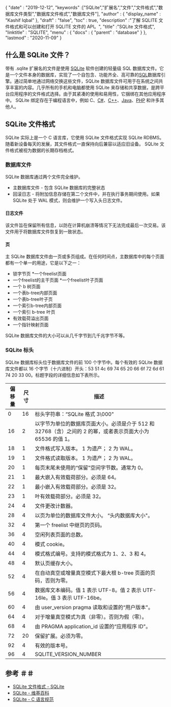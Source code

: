 {
  "date" : "2019-12-12",
  "keywords" :["SQLite","扩展名","文件","文件格式","数据库文件类型","数据库文件格式","数据库文件"],
  "author" : {
    "display_name" : "Kashif Iqbal"
},
  "draft" : "false",
  "toc" : true,
  "description" :"了解 SQLITE 文件格式和可以创建和打开 SQLITE 文件的 API。",
  "title" :"SQLite 文件格式",
  "linktitle" : "SQLITE",
  "menu" : {
    "docs" : {
      "parent" : "database"
}
},
  "lastmod" : "2020-11-09"
}

## 什么是 SQLite 文件？

带有 .sqlite 扩展名的文件是使用 [SQLite](https://www.sqlite.org/index.html) 软件创建的轻量级 SQL 数据库文件。它是一个文件本身的数据库，实现了一个自包含、功能齐全、高可靠的[SQL](/zh/database/sql/)数据库引擎。通过简单地通过网络交换这些文件，SQLite 数据库文件可用于在系统之间共享丰富的内容。几乎所有的手机和电脑都使用 SQLite 来存储和共享数据，是跨平台应用程序的文件格式选择。由于其紧凑的使用和易用性，它捆绑在其他应用程序中。 SQLite 绑定存在于编程语言中，例如 C、[C#](/zh/programming/cs/)、[C++](/zh/programming/cpp/)、[Java](/zh/programming/java/)、[PHP](/zh/programming/php/) 和许多其他人。

## SQLite 文件格式

SQLite 实际上是一个 C 语言库，它使用 SQLite 文件格式实现 SQLite RDBMS。随着新设备每天的发展，其文件格式一直保持向后兼容以适应旧设备。 SQLite 文件格式被视为数据的长期存档格式。

### 数据库文件

SQLite 数据库通过两个文件完全维护。
* 主数据库文件 - 包含 SQLite 数据库的完整状态
* 回滚日志 - 将附加信息存储在第二个文件中，并在执行事务期间使用。如果 SQLite 处于 WAL 模式，则会维护一个写入头日志文件。

#### 日志文件

该文件旨在保留所有信息，以防在计算机崩溃等情况下无法完成最后一次交易。该文件用于将数据库文件恢复到一致状态。

#### 页

主 SQLite 数据库文件由一页或多页组成。在任何时间点，主数据库中的每个页面都有一个单一的用途，它是以下之一：

* 锁字节页
*一个freelist页面
* 一个freelist的主干页面
*一个freelist叶子页面
* 一个 b 树页面
* 一个表b-tree内部页面
* 一个表b-tree叶子页
* 一个索引b-tree内部页面
* 一个索引 b-tree 叶页
* 有效载荷溢出页面
* 一个指针映射页面

SQLite 数据库文件的大小可以从几千字节到几千兆字节不等。

### SQLite 标头

SQLite 数据库标头位于数据库文件的前 100 个字节中。每个有效的 SQLite 数据库文件都以 16 个字节（十六进制）开头：53 51 4c 69 74 65 20 66 6f 72 6d 61 74 20 33 00。标题字段的详细信息如下表所示。

|偏移量|尺寸|描述|
---|---|---|
|0|16|标头字符串：“SQLite 格式 3\000"|
|16|2|以字节为单位的数据库页面大小。必须是介于 512 和 32768（含）之间的 2 的幂，或者表示页面大小为 65536 的值 1。
|18|1|文件格式写入版本。 1 为遗产； 2 为 WAL。|
|19|1|文件格式读取版本。 1 为遗产； 2 为 WAL。|
|20|1|每页末尾未使用的“保留"空间字节数。通常为 0。|
|21|1|最大嵌入有效载荷部分。必须是 64。|
|22|1|最小嵌入有效载荷部分。必须是 32。|
|23|1|叶有效载荷部分。必须是 32。|
|24|4|文件更改计数器。|
|28|4|以页为单位的数据库文件大小。 “头内数据库大小"。|
|32|4|第一个 freelist 中继页的页码。|
|36|4|空闲列表页面的总数。|
|40|4|模式 cookie。|
|44|4|模式格式编号。支持的模式格式为 1、2、3 和 4。|
|48|4|默认页缓存大小。|
|52|4|在自动真空或增量真空模式下最大根 b-tree 页面的页码，否则为零。|
|56|4|数据库文本编码。值 1 表示 UTF-8。值 2 表示 UTF-16le。值 3 表示 UTF-16be。|
|60|4|由 user_version pragma 读取和设置的“用户版本"。|
|64|4|对于增量真空模式为真（非零）。否则为假（零）。|
|68|4|由 PRAGMA application_id 设置的“应用程序 ID"。|
|72|20|保留扩展。必须为零。|
|92|4|有效的版本号。|
|96|4|SQLITE_VERSION_NUMBER|

## 参考 ＃＃

* [SQLite 文件格式 - SQLite](https://www.sqlite.org/fileformat2.html)
* [SQLite - 维基百科](https://en.wikipedia.org/wiki/SQLite)
* [SQLite - C 语言规范](https://www.sqlite.org/c3ref/intro.html)

